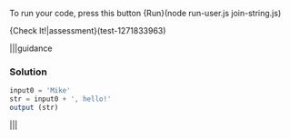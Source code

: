 To run your code, press this button {Run}(node run-user.js join-string.js)

{Check It!|assessment}(test-1271833963)

|||guidance
### Solution
```javascript
input0 = 'Mike'
str = input0 + ', hello!'
output (str)
```
|||
